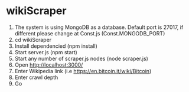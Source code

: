 # wikiScraper

1.  The system is using MongoDB as a database.
    Default port is 27017, if different please change at Const.js (Const.MONGODB_PORT)
2.  cd wikiScraper
3.  Install dependencied (npm install)
4.  Start server.js (npm start)
5.  Start any number of scraper.js nodes (node scraper.js)
6.  Open <a href="http://localhost:3000/">http://localhost:3000/</a>
7.  Enter Wikipedia link (i.e https://en.bitcoin.it/wiki/Bitcoin)
8.  Enter crawl depth
9.  Go
